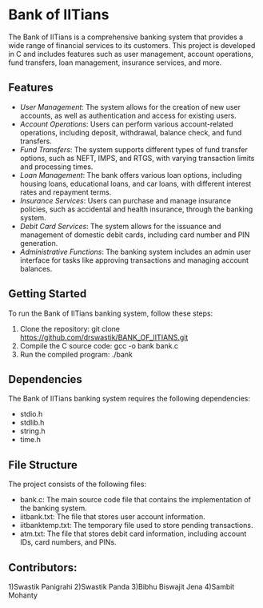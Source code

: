 # Bank of IITians

The Bank of IITians is a comprehensive banking system that provides a wide range of financial services to its customers. This project is developed in C and includes features such as user management, account operations, fund transfers, loan management, insurance services, and more.

## Features

- *User Management*: The system allows for the creation of new user accounts, as well as authentication and access for existing users.
- *Account Operations*: Users can perform various account-related operations, including deposit, withdrawal, balance check, and fund transfers.
- *Fund Transfers*: The system supports different types of fund transfer options, such as NEFT, IMPS, and RTGS, with varying transaction limits and processing times.
- *Loan Management*: The bank offers various loan options, including housing loans, educational loans, and car loans, with different interest rates and repayment terms.
- *Insurance Services*: Users can purchase and manage insurance policies, such as accidental and health insurance, through the banking system.
- *Debit Card Services*: The system allows for the issuance and management of domestic debit cards, including card number and PIN generation.
- *Administrative Functions*: The banking system includes an admin user interface for tasks like approving transactions and managing account balances.

## Getting Started

To run the Bank of IITians banking system, follow these steps:

1. Clone the repository: git clone https://github.com/drswastik/BANK_OF_IITIANS.git
2. Compile the C source code: gcc -o bank bank.c
3. Run the compiled program: ./bank

## Dependencies

The Bank of IITians banking system requires the following dependencies:

- stdio.h
- stdlib.h
- string.h
- time.h

## File Structure

The project consists of the following files:

- bank.c: The main source code file that contains the implementation of the banking system.
- iitbank.txt: The file that stores user account information.
- iitbanktemp.txt: The temporary file used to store pending transactions.
- atm.txt: The file that stores debit card information, including account IDs, card numbers, and PINs.

## Contributors:
1)Swastik Panigrahi
2)Swastik Panda
3)Bibhu Biswajit Jena
4)Sambit Mohanty

